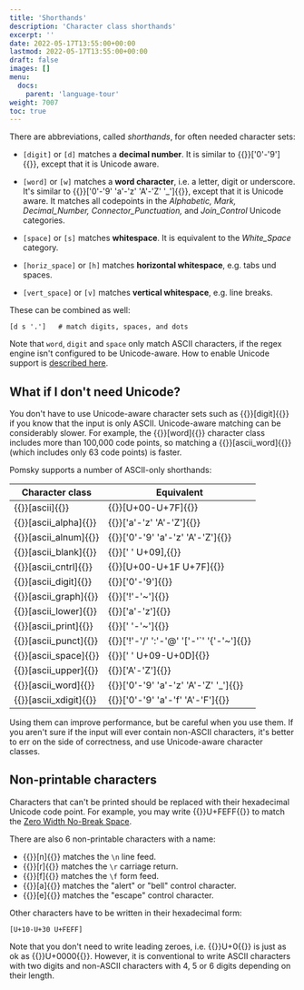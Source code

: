 ```yaml
---
title: 'Shorthands'
description: 'Character class shorthands'
excerpt: ''
date: 2022-05-17T13:55:00+00:00
lastmod: 2022-05-17T13:55:00+00:00
draft: false
images: []
menu:
  docs:
    parent: 'language-tour'
weight: 7007
toc: true
---
```


There are abbreviations, called _shorthands_, for often needed character sets:

- `[digit]` or `[d]` matches a **decimal number**. It is similar to {{<po>}}['0'-'9']{{</po>}},
  except that it is Unicode aware.

- `[word]` or `[w]` matches a **word character**, i.e. a letter, digit or underscore. It's similar
  to {{<po>}}['0'-'9' 'a'-'z' 'A'-'Z' '_']{{</po>}}, except that it is Unicode aware. It matches all
  codepoints in the _Alphabetic, Mark, Decimal_Number, Connector_Punctuation,_ and _Join_Control_
  Unicode categories.

- `[space]` or `[s]` matches **whitespace**. It is equivalent to the _White_Space_ category.

- `[horiz_space]` or `[h]` matches **horizontal whitespace**, e.g. tabs und spaces.

- `[vert_space]` or `[v]` matches **vertical whitespace**, e.g. line breaks.

These can be combined as well:

```pomsky
[d s '.']   # match digits, spaces, and dots
```

Note that `word`, `digit` and `space` only match ASCII characters, if the regex engine isn't
configured to be Unicode-aware. How to enable Unicode support is
[described here](/docs/get-started/enable-unicode).

## What if I don't need Unicode?

You don't have to use Unicode-aware character sets such as {{<po>}}[digit]{{</po>}} if you
know that the input is only ASCII. Unicode-aware matching can be considerably slower. For example,
the {{<po>}}[word]{{</po>}} character class includes more than 100,000 code points, so
matching a {{<po>}}[ascii_word]{{</po>}} (which includes only 63 code points) is faster.

Pomsky supports a number of ASCII-only shorthands:

| Character class                 | Equivalent                                         |
| ------------------------------- | -------------------------------------------------- |
| {{<po>}}[ascii]{{</po>}}        | {{<po>}}[U+00-U+7F]{{</po>}}                       |
| {{<po>}}[ascii_alpha]{{</po>}}  | {{<po>}}['a'-'z' 'A'-'Z']{{</po>}}                 |
| {{<po>}}[ascii_alnum]{{</po>}}  | {{<po>}}['0'-'9' 'a'-'z' 'A'-'Z']{{</po>}}         |
| {{<po>}}[ascii_blank]{{</po>}}  | {{<po>}}[' ' U+09],{{</po>}}                       |
| {{<po>}}[ascii_cntrl]{{</po>}}  | {{<po>}}[U+00-U+1F U+7F]{{</po>}}                  |
| {{<po>}}[ascii_digit]{{</po>}}  | {{<po>}}['0'-'9']{{</po>}}                         |
| {{<po>}}[ascii_graph]{{</po>}}  | {{<po>}}['!'-'~']{{</po>}}                         |
| {{<po>}}[ascii_lower]{{</po>}}  | {{<po>}}['a'-'z']{{</po>}}                         |
| {{<po>}}[ascii_print]{{</po>}}  | {{<po>}}[' '-'~']{{</po>}}                         |
| {{<po>}}[ascii_punct]{{</po>}}  | {{<po>}}['!'-'/' ':'-'@' '['-'`' '{'-'~']{{</po>}} |
| {{<po>}}[ascii_space]{{</po>}}  | {{<po>}}[' ' U+09-U+0D]{{</po>}}                   |
| {{<po>}}[ascii_upper]{{</po>}}  | {{<po>}}['A'-'Z']{{</po>}}                         |
| {{<po>}}[ascii_word]{{</po>}}   | {{<po>}}['0'-'9' 'a'-'z' 'A'-'Z' '_']{{</po>}}     |
| {{<po>}}[ascii_xdigit]{{</po>}} | {{<po>}}['0'-'9' 'a'-'f' 'A'-'F']{{</po>}}         |

Using them can improve performance, but be careful when you use them. If you aren't sure if the
input will ever contain non-ASCII characters, it's better to err on the side of correctness, and
use Unicode-aware character classes.

## Non-printable characters

Characters that can't be printed should be replaced with their hexadecimal Unicode code point. For
example, you may write {{<po>}}U+FEFF{{</po>}} to match the
[Zero Width No-Break Space](https://www.compart.com/en/unicode/U+FEFF).

There are also 6 non-printable characters with a name:

- {{<po>}}[n]{{</po>}} matches the `\n` line feed.
- {{<po>}}[r]{{</po>}} matches the `\r` carriage return.
- {{<po>}}[f]{{</po>}} matches the `\f` form feed.
- {{<po>}}[a]{{</po>}} matches the "alert" or "bell" control character.
- {{<po>}}[e]{{</po>}} matches the "escape" control character.

Other characters have to be written in their hexadecimal form:

```pomsky
[U+10-U+30 U+FEFF]
```

Note that you don't need to write leading zeroes, i.e. {{<po>}}U+0{{</po>}} is just as ok as
{{<po>}}U+0000{{</po>}}. However, it is conventional to write ASCII characters with two digits and
non-ASCII characters with 4, 5 or 6 digits depending on their length.

